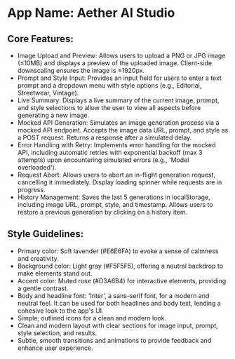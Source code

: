 # **App Name**: Aether AI Studio

## Core Features:

- Image Upload and Preview: Allows users to upload a PNG or JPG image (≤10MB) and displays a preview of the uploaded image. Client-side downscaling ensures the image is ≤1920px.
- Prompt and Style Input: Provides an input field for users to enter a text prompt and a dropdown menu with style options (e.g., Editorial, Streetwear, Vintage).
- Live Summary: Displays a live summary of the current image, prompt, and style selections to allow the user to view all aspects before generating a new image.
- Mocked API Generation: Simulates an image generation process via a mocked API endpoint. Accepts the image data URL, prompt, and style as a POST request. Returns a response after a simulated delay.
- Error Handling with Retry: Implements error handling for the mocked API, including automatic retries with exponential backoff (max 3 attempts) upon encountering simulated errors (e.g., 'Model overloaded').
- Request Abort: Allows users to abort an in-flight generation request, cancelling it immediately.  Display loading spinner while requests are in progress.
- History Management: Saves the last 5 generations in localStorage, including image URL, prompt, style, and timestamp. Allows users to restore a previous generation by clicking on a history item.

## Style Guidelines:

- Primary color: Soft lavender (#E6E6FA) to evoke a sense of calmness and creativity.
- Background color: Light gray (#F5F5F5), offering a neutral backdrop to make elements stand out.
- Accent color: Muted rose (#D3A6B4) for interactive elements, providing a gentle contrast.
- Body and headline font: 'Inter', a sans-serif font, for a modern and neutral feel. It can be used for both headlines and body text, lending a cohesive look to the app's UI.
- Simple, outlined icons for a clean and modern look.
- Clean and modern layout with clear sections for image input, prompt, style selection, and results.
- Subtle, smooth transitions and animations to provide feedback and enhance user experience.